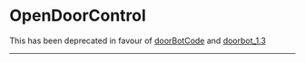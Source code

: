 # OpenDoorControl

This has been deprecated in favour of [doorBotCode](https://github.com/Perth-Artifactory/doorBotCode) and [doorbot_1.3](https://github.com/Perth-Artifactory/doorbot_1.3)

-----

